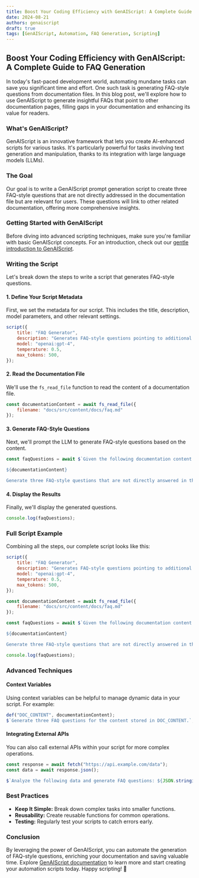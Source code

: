 ```yaml
---
title: Boost Your Coding Efficiency with GenAIScript: A Complete Guide to FAQ Generation
date: 2024-08-21
authors: genaiscript
draft: true
tags: [GenAIScript, Automation, FAQ Generation, Scripting]
---
```


## Boost Your Coding Efficiency with GenAIScript: A Complete Guide to FAQ Generation

In today's fast-paced development world, automating mundane tasks can save you significant time and effort. One such task is generating FAQ-style questions from documentation files. In this blog post, we'll explore how to use GenAIScript to generate insightful FAQs that point to other documentation pages, filling gaps in your documentation and enhancing its value for readers.

### What's GenAIScript?

GenAIScript is an innovative framework that lets you create AI-enhanced scripts for various tasks. It's particularly powerful for tasks involving text generation and manipulation, thanks to its integration with large language models (LLMs).

### The Goal

Our goal is to write a GenAIScript prompt generation script to create three FAQ-style questions that are not directly addressed in the documentation file but are relevant for users. These questions will link to other related documentation, offering more comprehensive insights.

### Getting Started with GenAIScript

Before diving into advanced scripting techniques, make sure you're familiar with basic GenAIScript concepts. For an introduction, check out our [gentle introduction to GenAIScript](./gentle-introduction-to-genaiscript.md).

### Writing the Script

Let's break down the steps to write a script that generates FAQ-style questions.

#### 1. Define Your Script Metadata

First, we set the metadata for our script. This includes the title, description, model parameters, and other relevant settings.

```javascript
script({
    title: "FAQ Generator",
    description: "Generates FAQ-style questions pointing to additional documentation.",
    model: "openai:gpt-4",
    temperature: 0.5,
    max_tokens: 500,
});
```

#### 2. Read the Documentation File

We'll use the `fs_read_file` function to read the content of a documentation file.

```javascript
const documentationContent = await fs_read_file({
    filename: "docs/src/content/docs/faq.md"
});
```

#### 3. Generate FAQ-Style Questions

Next, we'll prompt the LLM to generate FAQ-style questions based on the content.

```javascript
const faqQuestions = await $`Given the following documentation content:

${documentationContent}

Generate three FAQ-style questions that are not directly answered in the content but are relevant to the topic. Each question should point to a related documentation page for more information.`;
```

#### 4. Display the Results

Finally, we'll display the generated questions.

```javascript
console.log(faqQuestions);
```

### Full Script Example

Combining all the steps, our complete script looks like this:

```javascript
script({
    title: "FAQ Generator",
    description: "Generates FAQ-style questions pointing to additional documentation.",
    model: "openai:gpt-4",
    temperature: 0.5,
    max_tokens: 500,
});

const documentationContent = await fs_read_file({
    filename: "docs/src/content/docs/faq.md"
});

const faqQuestions = await $`Given the following documentation content:

${documentationContent}

Generate three FAQ-style questions that are not directly answered in the content but are relevant to the topic. Each question should point to a related documentation page for more information.`;

console.log(faqQuestions);
```

### Advanced Techniques

#### Context Variables

Using context variables can be helpful to manage dynamic data in your script. For example:

```javascript
def("DOC_CONTENT", documentationContent);
$`Generate three FAQ questions for the content stored in DOC_CONTENT.`;
```

#### Integrating External APIs

You can also call external APIs within your script for more complex operations.

```javascript
const response = await fetch("https://api.example.com/data");
const data = await response.json();

$`Analyze the following data and generate FAQ questions: ${JSON.stringify(data)}`;
```

### Best Practices

- **Keep It Simple:** Break down complex tasks into smaller functions.
- **Reusability:** Create reusable functions for common operations.
- **Testing:** Regularly test your scripts to catch errors early.

### Conclusion

By leveraging the power of GenAIScript, you can automate the generation of FAQ-style questions, enriching your documentation and saving valuable time. Explore [GenAIScript documentation](https://microsoft.github.io/genaiscript/) to learn more and start creating your automation scripts today. Happy scripting! 🚀
